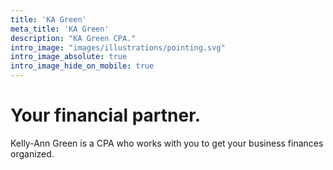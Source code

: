 ```yaml
---
title: 'KA Green'
meta_title: 'KA Green'
description: "KA Green CPA."
intro_image: "images/illustrations/pointing.svg"
intro_image_absolute: true
intro_image_hide_on_mobile: true
---
```


# Your financial partner.

Kelly-Ann Green is a CPA who works with you to get your business finances organized.

